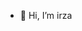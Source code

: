 - 👋 Hi, I’m irza

<!---
justZa7/justZa7 is a ✨ special ✨ repository because its `README.md` (this file) appears on your GitHub profile.
You can click the Preview link to take a look at your changes.
--->
